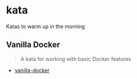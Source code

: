 # kata
Katas to warm up in the morning

## Vanilla Docker
> A kata for working with basic Docker features
 - [vanilla-docker](vanilla-docker/instructions.md)
